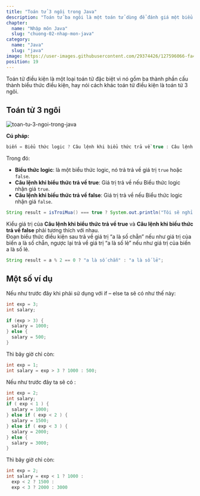 ```yaml
---
title: "Toán tử 3 ngôi trong Java"
description: "Toán tử ba ngôi là một toán tử dùng để đánh giá một biểu thức có giá trị boolean và sẽ gán giá trị dựa vào kết quả."
chapter:
  name: "Nhập môn Java"
  slug: "chuong-02-nhap-mon-java"
category:
  name: "Java"
  slug: "java"
image: https://user-images.githubusercontent.com/29374426/127596066-fa46df01-982f-4a72-b6d1-f7d8f5c5a9b3.png
position: 19
---
```


Toán tử điều kiện là một loại toán tử đặc biệt vì nó gồm ba thành phần cấu thành biểu thức điều kiện, hay nói cách khác toán tử điều kiện là toán tử 3 ngôi.

## Toán tử 3 ngôi

![toan-tu-3-ngoi-trong-java](https://user-images.githubusercontent.com/29374426/127596066-fa46df01-982f-4a72-b6d1-f7d8f5c5a9b3.png)

**Cú pháp:**

```java
biến = Biểu thức logic ? Câu lệnh khi biểu thức trả về true : Câu lệnh khi biếu thức trả về false;
```

Trong đó:

- **Biểu thức logic**: là một biểu thức logic, nó trả trả về giá trị `true` hoặc `false`.
- **Câu lệnh khi biểu thức trả về true**: Giá trị trả về nếu Biểu thức logic nhận giá `true`.
- **Câu lệnh khi biếu thức trả về false**: Giá trị trả về nếu Biểu thức logic nhận giá `false`.

<content-example />

```java
String result = isTroiMua() === true ? System.out.println("Tôi sẽ nghỉ học") : System.out.println("Tôi sẽ đi học");
```

<content-info>
  Kiểu giá trị của <b>Câu lệnh khi biểu thức trả về true</b> và <b>Câu lệnh khi biếu thức trả về false</b> phải tương thích với nhau.
</content-info>

<div class="example"> Đoạn biểu thức điều kiện sau trả về giá trị “a là số chẵn” nếu như giá trị của biến a là số chẵn, ngược lại trả về giá trị “a là số lẻ” nếu như giá trị của biến a là số lẻ.</div>

```java
String result = a % 2 == 0 ? "a là số chẵn" : "a là số lẻ";
```

## Một số ví dụ

Nếu như trước đây khi phải sử dụng với if – else ta sẽ có như thế này:

```java
int exp = 3;
int salary;

if (exp > 3) {
  salary = 1000;
} else {
  salary = 500;
}
```

Thì bây giờ chỉ còn:

```java
int exp = 1;
int salary = exp > 3 ? 1000 : 500;
```

Nếu như trước đây ta sẽ có :

```java
int exp = 2;
int salary;
if ( exp < 1 ) {
  salary = 1000;
} else if ( exp < 2 ) {
  salary = 1500;
} else if ( exp < 3 ) {
  salary = 2000;
} else {
  salary = 3000;
}
```

Thì bây giờ chỉ còn:

```java
int exp = 2;
int salary = exp < 1 ? 1000 :
  exp < 2 ? 1500 :
  exp < 3 ? 2000 : 3000
```
